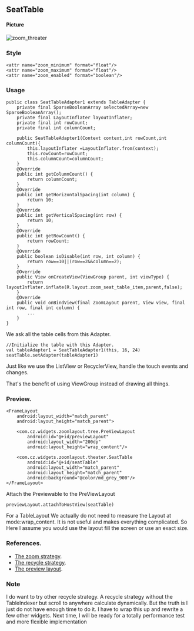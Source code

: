 ## SeatTable

#### Picture

![zoom_threater](https://github.com/momodae/LibraryResources/blob/master/CommonWidgets/image/zoom_threater.gif?raw=true)


### Style

```
<attr name="zoom_minimum" format="float"/>
<attr name="zoom_maximum" format="float"/>
<attr name="zoom_enabled" format="boolean"/>
```

### Usage

```
public class SeatTableAdapter1 extends TableAdapter {
    private final SparseBooleanArray selectedArray=new SparseBooleanArray();
    private final LayoutInflater layoutInflater;
    private final int rowCount;
    private final int columnCount;

    public SeatTableAdapter1(Context context,int rowCount,int columnCount){
        this.layoutInflater =LayoutInflater.from(context);
        this.rowCount=rowCount;
        this.columnCount=columnCount;
    }
    @Override
    public int getColumnCount() {
        return columnCount;
    }
    @Override
    public int getHorizontalSpacing(int column) {
        return 10;
    }
    @Override
    public int getVerticalSpacing(int row) {
        return 10;
    }
    @Override
    public int getRowCount() {
        return rowCount;
    }
    @Override
    public boolean isDisable(int row, int column) {
        return row==10||(row==2&&column==2);
    }
    @Override
    public View onCreateView(ViewGroup parent, int viewType) {
        return layoutInflater.inflate(R.layout.zoom_seat_table_item,parent,false);
    }
    @Override
    public void onBindView(final ZoomLayout parent, View view, final int row, final int column) {
        ...
    }
}
```

We ask all the table cells from this Adapter.

```
//Initialize the table with this Adapter.
val tableAdapter1 = SeatTableAdapter1(this, 16, 24)
seatTable.setAdapter(tableAdapter1)
```

Just like we use the ListView or RecyclerView, handle the touch events and changes.

That's the benefit of using ViewGroup instead of drawing all things.

### Preview.

```
<FrameLayout
    android:layout_width="match_parent"
    android:layout_height="match_parent">

    <com.cz.widgets.zoomlayout.tree.PreViewLayout
        android:id="@+id/previewLayout"
        android:layout_width="200dp"
        android:layout_height="wrap_content"/>

    <com.cz.widgets.zoomlayout.theater.SeatTable
        android:id="@+id/seatTable"
        android:layout_width="match_parent"
        android:layout_height="match_parent"
        android:background="@color/md_grey_900"/>
</FrameLayout>
```

Attach the Previewable to the PreViewLayout

```
previewLayout.attachToHostView(seatTable)
```

For a TableLayout We actually do not need to measure the Layout at mode:wrap_content.
It is not useful and makes everything complicated. So Here I assume you would use the layout fill the screen or use an exact size.

### References.

* [The zoom strategy](./zoom.md).
* [The recycle strategy](./zoom_recycler.md).
* [The preview layout](./preview.md).

### Note

I do want to try other recycle strategy. A recycle strategy without the TableIndexer but scroll to anywhere calculate dynamically.
But the truth is I just do not have enough time to do it. I have to wrap this up and rewrite a few other widgets.
Next time, I will be ready for a totally performance test and more flexible implementation
